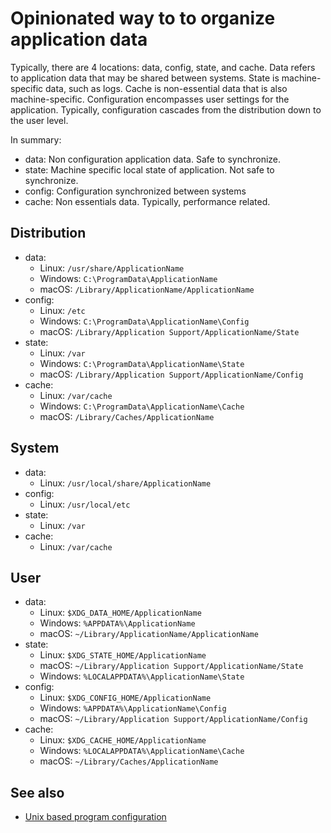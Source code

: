 # Opinionated way to to organize application data

Typically, there are 4 locations: data, config, state, and cache. Data refers to application data that may be shared between systems. State is machine-specific data, such as logs. Cache is non-essential data that is also machine-specific. Configuration encompasses user settings for the application. Typically, configuration cascades from the distribution down to the user level.

In summary:

- data: Non configuration application data. Safe to synchronize.
- state: Machine specific local state of application. Not safe to synchronize.
- config: Configuration synchronized between systems
- cache: Non essentials data. Typically, performance related.

## Distribution

- data:
  - Linux: `/usr/share/ApplicationName`
  - Windows: `C:\ProgramData\ApplicationName`
  - macOS: `/Library/ApplicationName/ApplicationName`
- config:
  - Linux: `/etc`
  - Windows: `C:\ProgramData\ApplicationName\Config`
  - macOS: `/Library/Application Support/ApplicationName/State`
- state:
  - Linux: `/var`
  - Windows: `C:\ProgramData\ApplicationName\State`
  - macOS: `/Library/Application Support/ApplicationName/Config`
- cache:
  - Linux: `/var/cache`
  - Windows: `C:\ProgramData\ApplicationName\Cache`
  - macOS: `/Library/Caches/ApplicationName`

## System

- data:
  - Linux: `/usr/local/share/ApplicationName`
- config:
  - Linux: `/usr/local/etc`
- state:
  - Linux: `/var`
- cache:
  - Linux: `/var/cache`

## User

- data:
  - Linux: `$XDG_DATA_HOME/ApplicationName`
  - Windows: `%APPDATA%\ApplicationName`
  - macOS: `~/Library/ApplicationName/ApplicationName`
- state:
  - Linux: `$XDG_STATE_HOME/ApplicationName`
  - macOS: `~/Library/Application Support/ApplicationName/State`
  - Windows: `%LOCALAPPDATA%\ApplicationName\State`
- config:
  - Linux: `$XDG_CONFIG_HOME/ApplicationName`
  - Windows: `%APPDATA%\ApplicationName\Config`
  - macOS: `~/Library/Application Support/ApplicationName/Config`
- cache:
  - Linux: `$XDG_CACHE_HOME/ApplicationName`
  - Windows: `%LOCALAPPDATA%\ApplicationName\Cache`
  - macOS: `~/Library/Caches/ApplicationName`

## See also

- [Unix based program configuration](../323)
